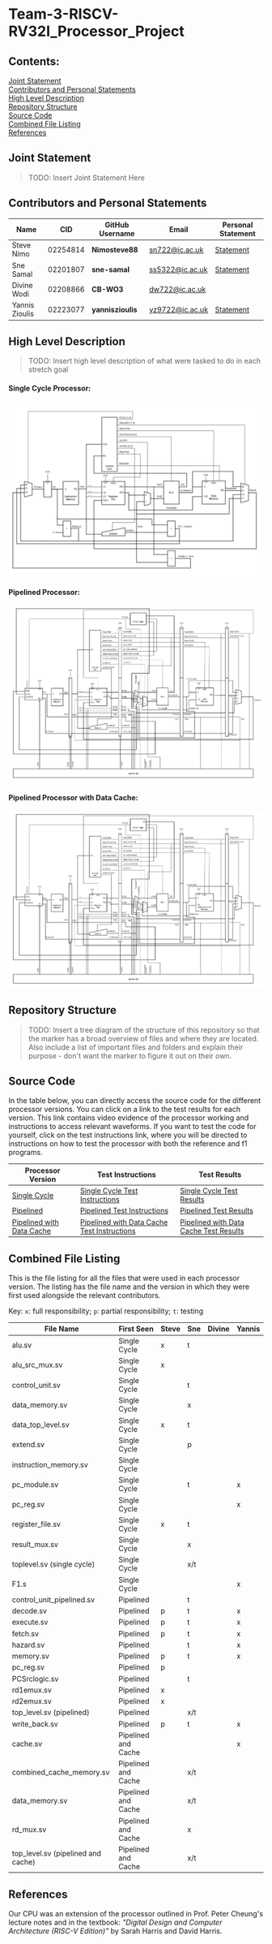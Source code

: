 # Team-3-RISCV-RV32I_Processor_Project

## Contents:
[Joint Statement](#joint-statement)  
[Contributors and Personal Statements](#contributors-and-personal-statements)  
[High Level Description](#high-level-description)  
[Repository Structure](#repository-structure)  
[Source Code](#source-code)  
[Combined File Listing](#combined-file-listing)  
[References](#references)  

## Joint Statement
>TODO: Insert Joint Statement Here

## Contributors and Personal Statements

| Name           | CID      | GitHub Username    | Email           | Personal Statement |
|----------------|----------|--------------------|-----------------|----------------------------|
| Steve Nimo     | 02254814 | **Nimosteve88**    | sn722@ic.ac.uk  | [Statement](statements/Steve.md)                  |
| Sne Samal      | 02201807 | **sne-samal**      | ss5322@ic.ac.uk | [Statement](statements/Sne.md)                  |
| Divine Wodi    | 02208866 | **CB-WO3**         | dw722@ic.ac.uk  |                            |
| Yannis Zioulis | 02223077 | **yanniszioulis** | yz9722@ic.ac.uk | [Statement](statements/Yannis.md)                  |

## High Level Description
> TODO: Insert high level description of what were tasked to do in each stretch goal

#### Single Cycle Processor:
![Alt text](images/image.png)

#### Pipelined Processor:
![Alt text](images/image-1.png)

#### Pipelined Processor with Data Cache:
![Alt text](images/image-2.png)

## Repository Structure
> TODO: Insert a tree diagram of the structure of this repository so that the marker has a broad overview of files and where they are located. Also include a list of important files and folders and explain their purpose - don't want the marker to figure it out on their own.

## Source Code
In the table below, you can directly access the source code for the different processor versions. You can click on a link to the test results for each version. This link contains video evidence of the processor working and instructions to access relevant waveforms. If you want to test the code for yourself, click on the test instructions link, where you will be directed to instructions on how to test the processor with both the reference and f1 programs.

| Processor Version         | Test Instructions | Test Results |
|---------------------------|--------------|----------------------|
| [Single Cycle](https://github.com/Nimosteve88/Team-3-RISCV-RV32I_Processor_Project/tree/main/rtl/single_cycle#readme)              | [Single Cycle Test Instructions](https://github.com/Nimosteve88/Team-3-RISCV-RV32I_Processor_Project/tree/main/rtl/single_cycle#testing-instructions)             |  [Single Cycle Test Results](https://github.com/Nimosteve88/Team-3-RISCV-RV32I_Processor_Project/tree/main/rtl/single_cycle#test-results)                    |
| [Pipelined](https://github.com/Nimosteve88/Team-3-RISCV-RV32I_Processor_Project/blob/main/rtl/pipelined/README.md)                 | [Pipelined Test Instructions](https://github.com/Nimosteve88/Team-3-RISCV-RV32I_Processor_Project/blob/main/rtl/pipelined/README.md#testing-instructions)             |  [Pipelined Test Results](https://github.com/Nimosteve88/Team-3-RISCV-RV32I_Processor_Project/blob/main/rtl/pipelined/README.md#test-results)                    |
| [Pipelined with Data Cache](https://github.com/Nimosteve88/Team-3-RISCV-RV32I_Processor_Project/blob/main/rtl/cache/README.md) |  [Pipelined with Data Cache Test Instructions](https://github.com/Nimosteve88/Team-3-RISCV-RV32I_Processor_Project/blob/main/rtl/cache/README.md#testing-instructions)            | [Pipelined with Data Cache Test Results](https://github.com/Nimosteve88/Team-3-RISCV-RV32I_Processor_Project/blob/main/rtl/cache/README.md#test-results)                     |

## Combined File Listing
This is the file listing for all the files that were used in each processor version. The listing has the file name and the version in which they were first used alongside the relevant contributors.

Key: `x`: full responsibility; `p`: partial responsibility; `t`: testing

| File Name                                                         | First Seen          | Steve | Sne | Divine | Yannis |
|-------------------------------------------------------------------|---------------------|-------|-----|--------|--------|
| alu.sv                                                            | Single Cycle        |   x    | t   |       |       |
| alu_src_mux.sv                                                    | Single Cycle        |   x    |     |       |       |
| control_unit.sv                                                   | Single Cycle        |       | t   |        |        |
| data_memory.sv                                                    | Single Cycle        |       | x   |        |        |
| data_top_level.sv                                                 | Single Cycle        |   x   | t   |        |        |
| extend.sv                                                         | Single Cycle        |       | p   |        |        |
| instruction_memory.sv                                             | Single Cycle        |       |     |        |        |
| pc_module.sv                                                      | Single Cycle        |       | t   |        | x      |
| pc_reg.sv                                                         | Single Cycle        |       |     |        | x      |
| register_file.sv                                                  | Single Cycle        |   x   | t   |        |        |
| result_mux.sv                                                     | Single Cycle        |       | x   |        |        |
| toplevel.sv (single cycle)                                        | Single Cycle        |       | x/t |        |        |
| F1.s                                                              | Single Cycle        |       |     |        | x      |
| control_unit_pipelined.sv                                         | Pipelined           |       | t   |        |        |
| decode.sv                                                         | Pipelined           |    p   | t   |        | x      |
| execute.sv                                                        | Pipelined           |   p    | t   |        | x      |
| fetch.sv                                                          | Pipelined           |    p   | t   |        | x      |
| hazard.sv                                                         | Pipelined           |       | t   |        | x      |
| memory.sv                                                         | Pipelined           |    p   | t   |        | x      |
| pc_reg.sv                                                         | Pipelined           |   p    |     |        |        |
| PCSrclogic.sv                                                     | Pipelined           |       | t   |        |        |
| rd1emux.sv                                                        | Pipelined           |    x   |     |        |        |
| rd2emux.sv                                                        | Pipelined           |    x  |     |        |        |
| top_level.sv (pipelined)                                          | Pipelined           |       | x/t |        |        |
| write_back.sv                                                     | Pipelined           |    p   | t   |        | x      |
| cache.sv                                                          | Pipelined and Cache |       |     |        | x      |
| combined_cache_memory.sv                                          | Pipelined and Cache |       | x/t |        |        |
| data_memory.sv                                                    | Pipelined and Cache |       | x/t |        |        |
| rd_mux.sv                                                         | Pipelined and Cache |       | x   |        |        |
| top_level.sv (pipelined and cache)                                | Pipelined and Cache |       | x/t |        |        |
## References
Our CPU was an extension of the processor outlined in Prof. Peter Cheung's lecture notes and in the textbook: _"Digital Design and Computer Architecture (RISC-V Edition)"_ by Sarah Harris and David Harris. 
